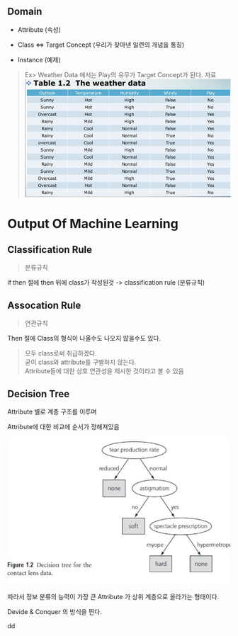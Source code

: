 Domain
---

 - Attribute (속성)
 
 - Class <=> Target Concept (우리가 찾아낸 일련의 개념을 통칭)
 
 - Instance (예제)
 
 > Ex> Weather Data 에서는 Play의 유무가 Target Concept가 된다.
 > 자료 ![](./img/031.JPG)
 

Output Of Machine Learning
===

Classification Rule
---
> 분류규칙

  if then 절에 then 뒤에 class가 작성된것 -> classification rule (분류규칙)
  
Assocation Rule
---
> 연관규칙

 Then 절에 Class의 형식이 나올수도 나오지 않을수도 있다.
 > 모두 class로써 취급하겠다.<br>
 > 굳이 class와 attribute를 구별하지 않는다.<Br>
 > Attribute들에 대한 상호 연관성을 제시한 것이라고 볼 수 있음
 
 Decision Tree
 ---
 
 Attribute 별로 계층 구조를 이루며
 
 Attribute에 대한 비교에 순서가 정해져있음
 
 ![](./img/032.JPG)
 
 따라서 정보 분류의 능력이 가장 큰 Attribute 가 상위 계층으로 올라가는 형태이다.
 
 Devide & Conquer 의 방식을 띈다.
 
 
dd
